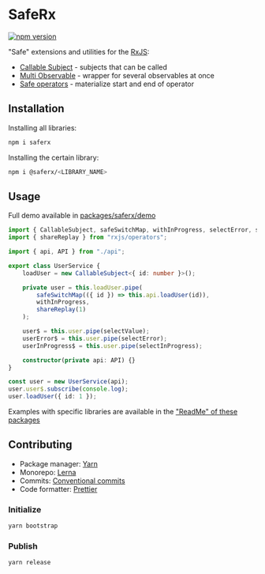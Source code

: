 # SafeRx

[![npm version](https://badge.fury.io/js/saferx.svg)](https://badge.fury.io/js/saferx)

"Safe" extensions and utilities for the [RxJS](https://github.com/ReactiveX/rxjs):

-   [Callable Subject](https://github.com/KrickRay/saferx/tree/main/packages/callable-subject) - subjects that can be called
-   [Multi Observable](https://github.com/KrickRay/saferx/tree/main/packages/multi-observable) - wrapper for several observables at once
-   [Safe operators](https://github.com/KrickRay/saferx/tree/main/packages/safe) - materialize start and end of operator

## Installation

Installing all libraries:

```sh
npm i saferx
```

Installing the certain library:

```sh
npm i @saferx/<LIBRARY_NAME>
```

## Usage

Full demo available in [packages/saferx/demo](https://github.com/KrickRay/saferx/tree/main/packages/saferx/demo)

```ts
import { CallableSubject, safeSwitchMap, withInProgress, selectError, selectInProgress, selectValue } from "saferx";
import { shareReplay } from "rxjs/operators";

import { api, API } from "./api";

export class UserService {
    loadUser = new CallableSubject<{ id: number }>();

    private user = this.loadUser.pipe(
        safeSwitchMap(({ id }) => this.api.loadUser(id)),
        withInProgress,
        shareReplay(1)
    );

    user$ = this.user.pipe(selectValue);
    userError$ = this.user.pipe(selectError);
    userInProgress$ = this.user.pipe(selectInProgress);

    constructor(private api: API) {}
}

const user = new UserService(api);
user.user$.subscribe(console.log);
user.loadUser({ id: 1 });
```

Examples with specific libraries are available in the ["ReadMe" of these packages](https://github.com/KrickRay/saferx/tree/main/packages)

## Contributing

-   Package manager: [Yarn](https://yarnpkg.com/)
-   Monorepo: [Lerna](https://github.com/lerna/lerna)
-   Commits: [Conventional commits](https://www.conventionalcommits.org/en/v1.0.0/#summary)
-   Code formatter: [Prettier](https://prettier.io/)

### Initialize

```sh
yarn bootstrap
```

### Publish

```sh
yarn release
```
